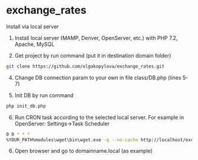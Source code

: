 # exchange_rates

Install via local server

1. Install local server (MAMP, Denver, OpenServer, etc.) with PHP 7.2, Apache, MySQL

2. Get project by run command (put it in destination domain folder)
```bash
git clone https://github.com/olgakopylova/exchange_rates.git
```

4. Change DB connection param to your own in file class/DB.php (lines 5-7)

5. Init DB by run command
```bash
php init_db.php
```

6. Run CRON task according to the selected local server.
For example in OpenServer:
Settings->Task Scheduler
```bash
0 0 * * *
%YOUR_PATH%modules\wget\bin\wget.exe -q --no-cache http://localhost/exchange_rates/update_script.php
```

6. Open browser and go to domainname.local (as example) 
